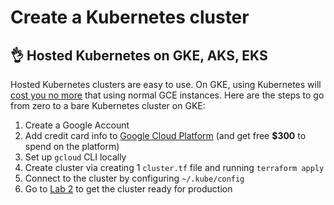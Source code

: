 # Create a Kubernetes cluster

## 👌 Hosted Kubernetes on GKE, AKS, EKS

Hosted Kubernetes clusters are easy to use. On GKE, using Kubernetes will [cost you no more](https://cloud.google.com/kubernetes-engine/pricing) that using normal GCE instances. Here are the steps to go from zero to a bare Kubernetes cluster on GKE:

1. Create a Google Account
2. Add credit card info to [Google Cloud Platform](/) (and get free **$300** to spend on the platform)
3. Set up `gcloud` CLI locally
4. Create cluster via creating 1 `cluster.tf` file and running `terraform apply`
5. Connect to the cluster by configuring `~/.kube/config`
6. Go to [Lab 2](/labs/lab1/create-cluster.md) to get the cluster ready for production
